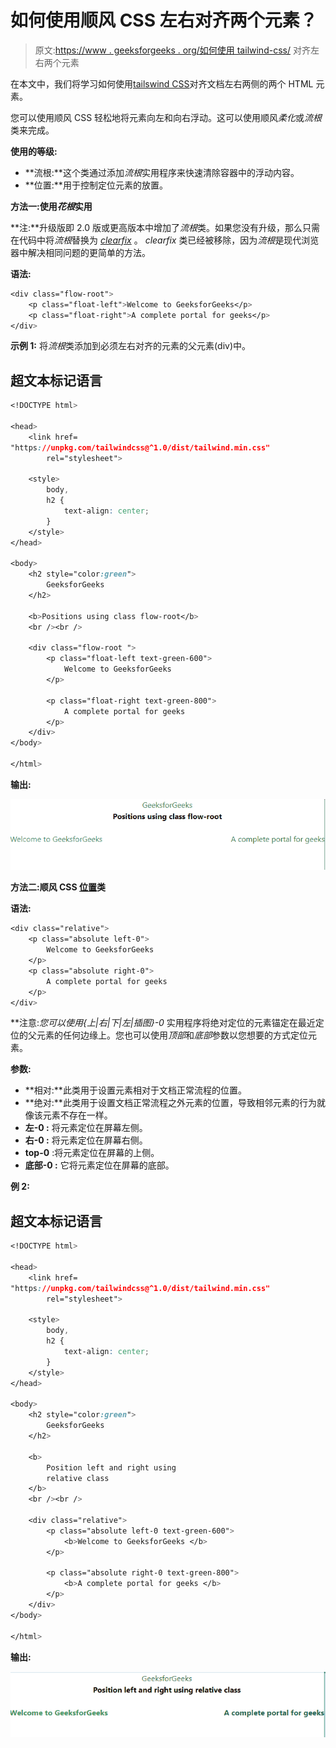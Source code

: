 # 如何使用顺风 CSS 左右对齐两个元素？

> 原文:[https://www . geeksforgeeks . org/如何使用 tailwind-css/](https://www.geeksforgeeks.org/how-to-align-two-elements-left-and-right-using-tailwind-css/) 对齐左右两个元素

在本文中，我们将学习如何使用[tailswind CSS](https://www.geeksforgeeks.org/css-tailwind-introduction/)对齐文档左右两侧的两个 HTML 元素。

您可以使用顺风 CSS 轻松地将元素向左和向右浮动。这可以使用顺风*柔化*或*流根*类来完成。

**使用的等级:**

*   **流根:**这个类通过添加*流根*实用程序来快速清除容器中的浮动内容。
*   **位置:**用于控制定位元素的放置。

**方法一:使用*花根*实用**

**注:**升级版即 2.0 版或更高版本中增加了*流根*类。如果您没有升级，那么只需在代码中将*流根*替换为 [*clearfix*](https://www.geeksforgeeks.org/what-is-a-clearfix/) 。 *clearfix* 类已经被移除，因为*流根*是现代浏览器中解决相同问题的更简单的方法。

**语法:**

```css
<div class="flow-root">  
    <p class="float-left">Welcome to GeeksforGeeks</p> 
    <p class="float-right">A complete portal for geeks</p>
</div>
```

**示例 1:** 将*流根*类添加到必须左右对齐的元素的父元素(div)中。

## 超文本标记语言

```css
<!DOCTYPE html>

<head>
    <link href=
"https://unpkg.com/tailwindcss@^1.0/dist/tailwind.min.css"
        rel="stylesheet">

    <style>
        body,
        h2 {
            text-align: center;
        }
    </style>
</head>

<body>
    <h2 style="color:green">
        GeeksforGeeks
    </h2>

    <b>Positions using class flow-root</b>
    <br /><br />

    <div class="flow-root ">
        <p class="float-left text-green-600">
            Welcome to GeeksforGeeks 
        </p>

        <p class="float-right text-green-800"> 
            A complete portal for geeks 
        </p>
    </div>
</body>

</html>
```

**输出:**

![](img/9af2e7ce15a4b30eb97a1c6ea26b9d5a.png)

**方法二:顺风 CSS [位置](https://www.geeksforgeeks.org/tailwind-css-position/)类**

**语法:**

```css
<div class="relative">
    <p class="absolute left-0">
        Welcome to GeeksforGeeks
    </p> 
    <p class="absolute right-0">
        A complete portal for geeks 
    </p>
</div>
```

**注意:**您可以使用*{上|右|下|左|插图}-0* 实用程序将绝对定位的元素锚定在最近定位的父元素的任何边缘上。您也可以使用*顶部*和*底部*参数以您想要的方式定位元素。

**参数:**

*   **相对:**此类用于设置元素相对于文档正常流程的位置。
*   **绝对:**此类用于设置文档正常流程之外元素的位置，导致相邻元素的行为就像该元素不存在一样。
*   **左-0 :** 将元素定位在屏幕左侧。
*   **右-0 :** 将元素定位在屏幕右侧。
*   **top-0** :将元素定位在屏幕的上侧。
*   **底部-0 :** 它将元素定位在屏幕的底部。

**例 2:**

## 超文本标记语言

```css
<!DOCTYPE html>

<head>
    <link href=
"https://unpkg.com/tailwindcss@^1.0/dist/tailwind.min.css"
        rel="stylesheet">

    <style>
        body,
        h2 {
            text-align: center;
        }
    </style>
</head>

<body>
    <h2 style="color:green">
        GeeksforGeeks
    </h2>

    <b>
        Position left and right using 
        relative class
    </b>
    <br /><br />

    <div class="relative">
        <p class="absolute left-0 text-green-600">
            <b>Welcome to GeeksforGeeks </b>
        </p>

        <p class="absolute right-0 text-green-800">
            <b>A complete portal for geeks </b>
        </p>
    </div>
</body>

</html>
```

**输出:**

![](img/0c426cf64813b99edf02a5832e25f293.png)